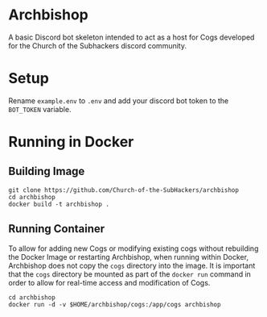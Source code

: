 # Archbishop

A basic Discord bot skeleton intended to act as a host for Cogs developed for the Church of the Subhackers discord community.

# Setup

Rename `example.env` to `.env` and add your discord bot token to the `BOT_TOKEN` variable.

# Running in Docker

## Building Image

```
git clone https://github.com/Church-of-the-SubHackers/archbishop
cd archbishop
docker build -t archbishop .
```

## Running Container

To allow for adding new Cogs or modifying existing cogs without rebuilding the Docker Image or restarting Archbishop, when running within Docker, Archbishop does not copy the `cogs` directory into the image. It is important that the `cogs` directory be mounted as part of the `docker run` command in order to allow for real-time access and modification of Cogs.

```
cd archbishop
docker run -d -v $HOME/archbishop/cogs:/app/cogs archbishop
```